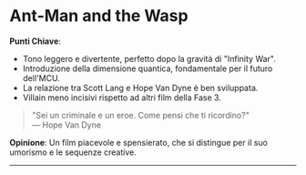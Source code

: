# Ant-Man and the Wasp 

 **Punti Chiave**: 
  - Tono leggero e divertente, perfetto dopo la gravità di "Infinity War".
  - Introduzione della dimensione quantica, fondamentale per il futuro dell'MCU.
  - La relazione tra Scott Lang e Hope Van Dyne è ben sviluppata.
  - Villain meno incisivi rispetto ad altri film della Fase 3.

> "Sei un criminale e un eroe. Come pensi che ti ricordino?"  
> — Hope Van Dyne

**Opinione**: Un film piacevole e spensierato, che si distingue per il suo umorismo e le sequenze creative.

---